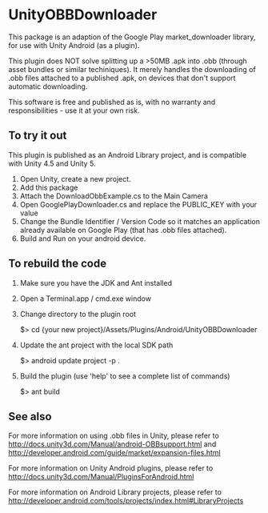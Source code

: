UnityOBBDownloader
==================

This package is an adaption of the Google Play market_downloader library, for use with Unity Android (as a plugin).

This plugin does NOT solve splitting up a >50MB .apk into .obb (through asset bundles or similar techiniques).
It merely handles the downloading of .obb files attached to a published .apk, on devices that don't support automatic downloading.

This software is free and published as is, with no warranty and responsibilities - use it at your own risk.

To try it out
-------------
This plugin is published as an Android Library project, and is compatible with Unity 4.5 and Unity 5.

1.	Open Unity, create a new project.
2.	Add this package
3.	Attach the DownloadObbExample.cs to the Main Camera
4.	Open GooglePlayDownloader.cs and replace the PUBLIC_KEY with your value
5.	Change the Bundle Identifier / Version Code so it matches an application already available on Google Play (that has .obb files attached).
6.	Build and Run on your android device.

To rebuild the code
-------------------
1.	Make sure you have the JDK and Ant installed
2.	Open a Terminal.app / cmd.exe window
3.	Change directory to the plugin root

	$> cd {your new project}/Assets/Plugins/Android/UnityOBBDownloader
	
4.	Update the ant project with the local SDK path

	$> android update project -p .

5.	Build the plugin (use 'help' to see a complete list of commands)

	$> ant build

	
See also
-------- 
For more information on using .obb files in Unity, please refer to http://docs.unity3d.com/Manual/android-OBBsupport.html and http://developer.android.com/guide/market/expansion-files.html

For more information on Unity Android plugins, please refer to http://docs.unity3d.com/Manual/PluginsForAndroid.html

For more information on Android Library projects, please refer to http://developer.android.com/tools/projects/index.html#LibraryProjects
